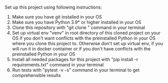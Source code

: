 Set up this project using following instructions:

1. Make sure you have git installed in your OS
2. Make sure you have Python 3.9* or higher installed in your OS
3. Clone this repository with "git clone <remote-repository-url>" command in your terminal
4. Set up virtual env "venv" in root directory of this cloned project on your OS if you don't want conflicts with the preinstalled Python in your OS where you clone this project to. 
   Otherwise don't set up virtual env, if you will run it in docker container or if you don't have conflicts with the preinstalled Python in your OS
5. Install all needed packages for this project with "pip install -r requirements.txt" command in your terminal
6. Run tests with "pytest -v -s" command in your terminal to get comprehensible results
